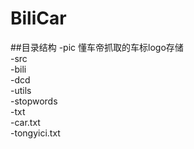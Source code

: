# BiliCar

##目录结构
  -pic   懂车帝抓取的车标logo存储  
  -src  
        -bili           
        -dcd  
        -utils  
    -stopwords  
    -txt  
        -car.txt  
        -tongyici.txt  
